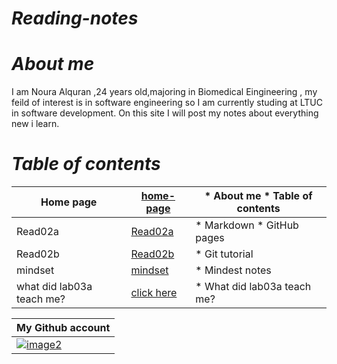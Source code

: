 # *Reading-notes*


 # *About me*
I am Noura Alquran ,24 years old,majoring in Biomedical Eingineering , my feild of interest is in software engineering so I am currently studing at LTUC in software development. On this site I will post my notes about everything new i learn.

# *Table of contents*
Home page | [home-page](https://noura-alquran.github.io/reading-notes/) | *  About me  *  Table of contents 
----------|-------------------------------------------------------------|-------------------------------
Read02a   | [Read02a](https://noura-alquran.github.io/reading-notes/read02a) | * Markdown  *  GitHub pages
Read02b   | [Read02b](https://noura-alquran.github.io/reading-notes/read02b) | *  Git tutorial
mindset   | [mindset](https://noura-alquran.github.io/reading-notes/mindset) | *  Mindest notes
what did lab03a teach me? |[click here](https://noura-alquran.github.io/reading-notes/lab03a) | *  What did lab03a teach me?


My Github account  | 
------------ | 
 [![image2](https://p.kindpng.com/picc/s/128-1280192_github-logo-png-github-png-transparent-png.png)](https://github.com/Noura-Alquran)|
 

